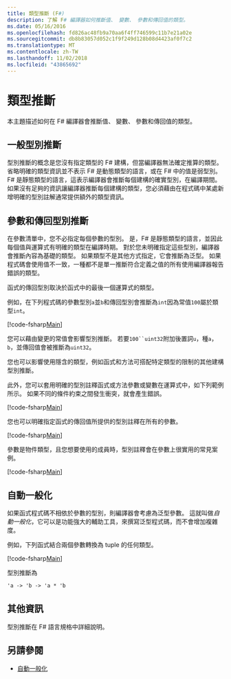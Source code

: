 ```yaml
---
title: 類型推斷 (F#)
description: 了解 F# 編譯器如何推斷值、 變數、 參數和傳回值的類型。
ms.date: 05/16/2016
ms.openlocfilehash: fd826ac48fb9a70aa6f4ff746599c11b7e21a02e
ms.sourcegitcommit: db8b83057d052c1f9f249d128b08d4423af0f7c2
ms.translationtype: MT
ms.contentlocale: zh-TW
ms.lasthandoff: 11/02/2018
ms.locfileid: "43865692"
---
```

# <a name="type-inference"></a>類型推斷

本主題描述如何在 F# 編譯器會推斷值、 變數、 參數和傳回值的類型。

## <a name="type-inference-in-general"></a>一般型別推斷

型別推斷的概念是您沒有指定類型的 F# 建構，但當編譯器無法確定推算的類型。 省略明確的類型資訊並不表示 F# 是動態類型的語言，或在 F# 中的值是弱型別。 F# 是靜態類型的語言，這表示編譯器會推斷每個建構的確實型別，在編譯期間。 如果沒有足夠的資訊讓編譯器推斷每個建構的類型，您必須藉由在程式碼中某處新增明確的型別註解通常提供額外的類型資訊。

## <a name="inference-of-parameter-and-return-types"></a>參數和傳回型別推斷

在參數清單中，您不必指定每個參數的型別。 是，F# 是靜態類型的語言，並因此每個值與運算式有明確的類型在編譯時期。 對於您未明確指定這些型別，編譯器會推斷內容為基礎的類型。 如果類型不是其他方式指定，它會推斷為泛型。 如果程式碼會使用值不一致，一種都不是單一推斷符合定義之值的所有使用編譯器報告錯誤的類型。

函式的傳回型別取決於函式中的最後一個運算式的類型。

例如，在下列程式碼的參數型別`a`並`b`和傳回型別會推斷為`int`因為常值`100`屬於類型`int`。

[!code-fsharp[Main](../../../samples/snippets/fsharp/lang-ref-3/snippet301.fs)]

您可以藉由變更的常值會影響型別推斷。 若要`100``uint32`附加後置詞`u`，種`a`， `b`，並傳回值會被推斷為`uint32`。

您也可以影響使用隱含的類型，例如函式和方法可搭配特定類型的限制的其他建構型別推斷。

此外，您可以套用明確的型別註釋函式或方法參數或變數在運算式中，如下列範例所示。 如果不同的條件約束之間發生衝突，就會產生錯誤。

[!code-fsharp[Main](../../../samples/snippets/fsharp/lang-ref-3/snippet302.fs)]

您也可以明確指定函式的傳回值所提供的型別註釋在所有的參數。

[!code-fsharp[Main](../../../samples/snippets/fsharp/lang-ref-3/snippet303.fs)]

參數是物件類型，且您想要使用的成員時，型別註釋會在參數上很實用的常見案例。

[!code-fsharp[Main](../../../samples/snippets/fsharp/lang-ref-3/snippet304.fs)]

## <a name="automatic-generalization"></a>自動一般化

如果函式程式碼不相依於參數的型別，則編譯器會考慮為泛型參數。 這就叫做*自動一般化*，它可以是功能強大的輔助工具，來撰寫泛型程式碼，而不會增加複雜度。

例如，下列函式結合兩個參數轉換為 tuple 的任何類型。

[!code-fsharp[Main](../../../samples/snippets/fsharp/lang-ref-3/snippet305.fs)]

型別推斷為

```fsharp
'a -> 'b -> 'a * 'b
```

## <a name="additional-information"></a>其他資訊

型別推斷在 F# 語言規格中詳細說明。

## <a name="see-also"></a>另請參閱

- [自動一般化](generics/automatic-generalization.md)
